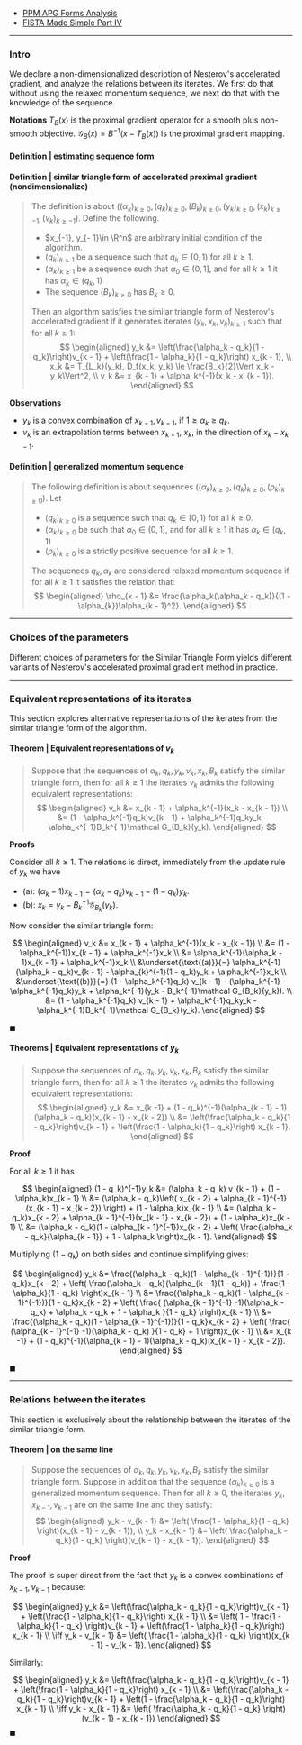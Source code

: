 - [PPM APG Forms Analysis](PPM%20APG%20Forms%20Analysis.md)
- [FISTA Made Simple Part IV](FISTA%20Made%20Simple%20Part%20IV.md)

---
### **Intro**

We declare a non-dimensionalized description of Nesterov's accelerated gradient, and analyze the relations between its iterates. 
We first do that without using the relaxed momentum sequence, we next do that with the
knowledge of the sequence. 

**Notations**
$T_B(x)$ is the proximal gradient operator for a smooth plus non-smooth objective. 
$\mathcal G_B(x) = B^{-1}(x - T_B(x))$ is the proximal gradient mapping. 


#### **Definition | estimating sequence form**


#### **Definition | similar triangle form of accelerated proximal gradient (nondimensionalize)**
> The definition is about $((\alpha_k)_{k \ge 0}, (q_k)_{k \ge 0}, (B_k)_{k \ge 0}, (y_k)_{k \ge 0}, (x_k)_{k \ge -1}, (v_k)_{k \ge -1})$. 
> Define the following. 
> - $x_{-1}, y_{- 1}\in \R^n$ are arbitrary initial condition of the algorithm. 
> - $(q_k)_{k \ge 1}$ be a sequence such that $q_k \in [0, 1)$ for all $k \ge 1$. 
> - $(\alpha_k)_{k \ge 1}$ be a sequence such that $\alpha_0 \in (0, 1]$, and for all $k \ge 1$ it has $\alpha_k \in (q_k, 1)$
> - The sequence $(B_k)_{k \ge 0}$ has $B_k \ge 0$. 
> 
> Then an algorithm satisfies the similar triangle form of Nesterov's accelerated gradient if it generates iterates $(y_k, x_k, v_k)_{k \ge 1}$ such that for all $k\ge 1$: 
> $$
> \begin{aligned}
>     y_k &= \left(\frac{\alpha_k - q_k}{1 - q_k}\right)v_{k - 1} 
>     + \left(\frac{1 - \alpha_k}{1 - q_k}\right) x_{k - 1},
>     \\
>     x_k &= T_{L_k}(y_k), D_f(x_k, y_k) \le \frac{B_k}{2}\Vert x_k - y_k\Vert^2, 
>     \\
>     v_k &= x_{k - 1} + \alpha_k^{-1}(x_k - x_{k - 1}). 
> \end{aligned}
> $$

**Observations**
- $y_k$ is a convex combination of $x_{k - 1}, v_{k - 1}$, if $1 \ge \alpha_k \ge q_k$. 
- $v_k$ is an extrapolation terms between $x_{k - 1}$, $x_k$, in the direction of $x_k - x_{k - 1}$. 


#### **Definition | generalized momentum sequence**
> The following definition is about sequences $((\alpha_k)_{k \ge 0}, (q_k)_{k \ge 0}, (\rho_k)_{k \ge 0})$. 
> Let 
> - $(q_k)_{k \ge 0}$ is a sequence such that $q_k \in [0, 1)$ for all $k \ge 0$. 
> - $(\alpha_k)_{k \ge 0}$ be such that $\alpha_0 \in (0, 1]$, and for all $k \ge 1$ it has $\alpha_k \in (q_k, 1)$
> - $(\rho_k)_{k \ge 0}$ is a strictly positive sequence for all $k \ge 1$. 
>
> The sequences $q_k, \alpha_k$ are considered relaxed momentum sequence if for all $k \ge 1$ it satisfies the relation that: 
> $$
> \begin{aligned}
>     \rho_{k - 1} &= \frac{\alpha_k(\alpha_k - q_k)}{(1 - \alpha_{k})\alpha_{k - 1}^2}. 
> \end{aligned}
> $$

---
### **Choices of the parameters**

Different choices of parameters for the Similar Triangle Form yields different variants of Nesterov's accelerated proximal gradient method in practice. 

---
### **Equivalent representations of its iterates**

This section explores alternative representations of the iterates from the similar triangle form of the algorithm. 

#### **Theorem | Equivalent representations of $v_k$**
> Suppose that the sequences of $\alpha_k, q_k, y_k, v_k, x_k, B_k$ satisfy the similar triangle form, then for all $k \ge 1$ the iterates $v_k$ admits the following equivalent representations: 
> $$
> \begin{aligned}
>     v_k &= x_{k - 1} + \alpha_k^{-1}(x_k - x_{k - 1})
>     \\
>     &= (1 - \alpha_k^{-1}q_k)v_{k - 1} + \alpha_k^{-1}q_ky_k - \alpha_k^{-1}B_k^{-1}\mathcal G_{B_k}(y_k). 
> \end{aligned}
> $$

**Proofs**

Consider all $k \ge 1$. 
The relations is direct, immediately from the update rule of $y_k$ we have
- (a): $(\alpha_k - 1)x_{k - 1} = (\alpha_k - q_k)v_{k - 1} - (1 - q_k)y_k$. 
- (b): $x_k = y_k - B_k^{-1}\mathcal G_{B_k}(y_k)$. 

Now consider the similar triangle form: 

$$
\begin{aligned}
    v_k &= x_{k - 1} + \alpha_k^{-1}(x_k - x_{k - 1})
    \\
    &= (1 - \alpha_k^{-1})x_{k - 1} + \alpha_k^{-1}x_k
    \\
    &= \alpha_k^{-1}(\alpha_k - 1)x_{k - 1} + \alpha_k^{-1}x_k
    \\
    &\underset{\text{(a)}}{=} \alpha_k^{-1}(\alpha_k - q_k)v_{k - 1} - \alpha_{k}^{-1}(1 - q_k)y_k 
    + \alpha_k^{-1}x_k
    \\
    &\underset{\text{(b)}}{=} (1 - \alpha_k^{-1}q_k) v_{k - 1} - (\alpha_k^{-1} - \alpha_k^{-1}q_k)y_k
    + \alpha_k^{-1}(y_k - B_k^{-1}\mathcal G_{B_k}(y_k)). 
    \\
    &= 
    (1 - \alpha_k^{-1}q_k) v_{k - 1} + \alpha_k^{-1}q_ky_k
    - \alpha_k^{-1}B_k^{-1}\mathcal G_{B_k}(y_k). 
\end{aligned}
$$

$\blacksquare$

#### **Theorems | Equivalent representations of $y_k$**
> Suppose the sequences of $\alpha_k, q_k, y_k, v_k, x_k, B_k$ satisfy the similar triangle form, then for all $k \ge 1$ the iterates $v_k$ admits the following equivalent representations: 
> $$
> \begin{aligned}
>     y_k &= 
>     x_{k -1} + (1 - q_k)^{-1}(\alpha_{k - 1} - 1)(\alpha_k - q_k)(x_{k - 1} - x_{k - 2})
>     \\
>     &= \left(\frac{\alpha_k - q_k}{1 - q_k}\right)v_{k - 1} + \left(\frac{1 - \alpha_k}{1 - q_k}\right) x_{k - 1}. 
> \end{aligned}
> $$

**Proof**

For all $k\ge 1$ it has 

$$
\begin{aligned}
    (1 - q_k)^{-1}y_k &= 
    (\alpha_k - q_k) v_{k - 1} 
    + (1 - \alpha_k)x_{k - 1}
    \\
    &= 
    (\alpha_k - q_k)\left(
        x_{k - 2} + \alpha_{k - 1}^{-1}(x_{k - 1} - x_{k - 2})
    \right) 
    + (1 - \alpha_k)x_{k - 1}
    \\
    &= 
    (\alpha_k - q_k)x_{k - 2} 
    + \alpha_{k - 1}^{-1}(x_{k - 1} - x_{k - 2}) + (1 - \alpha_k)x_{k - 1}
    \\
    &= (\alpha_k - q_k)(1 - \alpha_{k - 1}^{-1})x_{k - 2}
    + \left(
        \frac{\alpha_k - q_k}{\alpha_{k - 1}} + 1 - \alpha_k
    \right)x_{k - 1}. 
\end{aligned}
$$

Multiplying $(1 - q_k)$ on both sides and continue simplifying gives: 

$$
\begin{aligned}
    y_k &= 
    \frac{(\alpha_k - q_k)(1 - \alpha_{k - 1}^{-1})}{1 - q_k}x_{k - 2} 
    + \left(
        \frac{\alpha_k - q_k}{\alpha_{k - 1}(1 - q_k)} + \frac{1 - \alpha_k}{1 - q_k}
    \right)x_{k - 1}
    \\
    &= 
    \frac{(\alpha_k - q_k)(1 - \alpha_{k - 1}^{-1})}{1 - q_k}x_{k - 2} 
    + \left(
        \frac{
            (\alpha_{k - 1}^{-1} -1)(\alpha_k - q_k)
            + \alpha_k - q_k + 1 - \alpha_k
        }{1 - q_k}
    \right)x_{k - 1}
    \\
    &= \frac{(\alpha_k - q_k)(1 - \alpha_{k - 1}^{-1})}{1 - q_k}x_{k - 2} 
    + \left(
        \frac{
            (\alpha_{k - 1}^{-1} -1)(\alpha_k - q_k)
        }{1 - q_k} + 1
    \right)x_{k - 1}
    \\
    &= x_{k -1} + (1 - q_k)^{-1}(\alpha_{k - 1} - 1)(\alpha_k - q_k)(x_{k - 1} - x_{k - 2}). 
\end{aligned}
$$

$\blacksquare$


---
### **Relations between the iterates**

This section is exclusively about the relationship between the iterates of the similar triangle form. 


#### **Theorem | on the same line**
> Suppose the sequences of $\alpha_k, q_k, y_k, v_k, x_k, B_k$ satisfy the similar triangle form. 
> Suppose in addition that the sequence $(\alpha_k)_{k \ge 0}$ is a generalized momentum sequence. 
> Then for all $k \ge 0$, the iterates $y_k, x_{k - 1}, v_{k - 1}$ are on the same line and they satisfy: 
> $$
> \begin{aligned}
>     y_k - v_{k - 1} &= 
>     \left(
>         \frac{1 - \alpha_k}{1 - q_k}
>     \right)(x_{k - 1} - v_{k - 1}), 
>     \\
>     y_k - x_{k - 1} &= 
>     \left(
>         \frac{\alpha_k - q_k}{1 - q_k}    
>     \right)(v_{k - 1} - x_{k - 1}). 
> \end{aligned}
> $$

**Proof**

The proof is super direct from the fact that $y_k$ is a convex combinations of $x_{k - 1}, v_{k - 1}$ because: 

$$
\begin{aligned}
    y_k &= 
    \left(\frac{\alpha_k - q_k}{1 - q_k}\right)v_{k - 1} 
    + \left(\frac{1 - \alpha_k}{1 - q_k}\right) x_{k - 1}
    \\
    &= 
    \left(
        1 - \frac{1 - \alpha_k}{1 - q_k}
    \right)v_{k - 1} 
    + \left(\frac{1 - \alpha_k}{1 - q_k}\right) x_{k - 1}
    \\
    \iff 
    y_k - v_{k - 1}
    &= \left(
        \frac{1 - \alpha_k}{1 - q_k}
    \right)(x_{k - 1} - v_{k - 1}). 
\end{aligned}
$$

Similarly: 

$$
\begin{aligned}
    y_k &= 
    \left(\frac{\alpha_k - q_k}{1 - q_k}\right)v_{k - 1} 
    + \left(\frac{1 - \alpha_k}{1 - q_k}\right) x_{k - 1}
    \\
    &= 
    \left(\frac{\alpha_k - q_k}{1 - q_k}\right)v_{k - 1} 
    + \left(1 - \frac{\alpha_k - q_k}{1 - q_k}\right) x_{k - 1}
    \\
    \iff 
    y_k - x_{k - 1} &= 
    \left(
        \frac{\alpha_k - q_k}{1 - q_k}
    \right)(v_{k - 1} - x_{k - 1})
\end{aligned}
$$
$\blacksquare$

